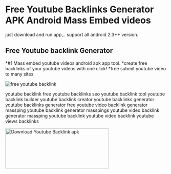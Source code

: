# Free Youtube Backlinks Generator APK Android Mass Embed videos
just download and run app,.. support all android 2.3++ version.

## Free Youtube backlink Generator 
*#1 Mass embed youtube videos android apk app tool.
*create free backlinks of your youtube videos with one click! 
*free submit youtube video to many sites

![free youtube backlink](https://i.ibb.co/z45wW21/web.png)

youtube backlink free
youtube backlinks seo
youtube backlink tool
youtube backlink builder
youtube backlink creator
youtube backlinks generator
youtube backlinks generator free
youtube video backlink generator
massping youtube backlink generator
masspings youtube video backlink generator
massping youtube backlink
youtube video backlink
youtube views backlinks

<a href="https://play.google.com/store/apps/details?id=yt.backlink.maker" target="_blank"><img alt="Download Youtube Backlink apk" src="https://i.ibb.co/nnQBHcj/google-play-badge.png" width="323" height="125"></a>
